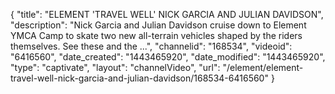 {
    "title": "ELEMENT 'TRAVEL WELL' NICK GARCIA AND JULIAN DAVIDSON",
    "description": "Nick Garcia and Julian Davidson cruise down to Element YMCA Camp to skate two new all-terrain vehicles shaped by the riders themselves. See these and the ...",
    "channelid": "168534",
    "videoid": "6416560",
    "date_created": "1443465920",
    "date_modified": "1443465920",
    "type": "captivate",
    "layout": "channelVideo",
    "url": "\/element\/element-travel-well-nick-garcia-and-julian-davidson\/168534-6416560"
}